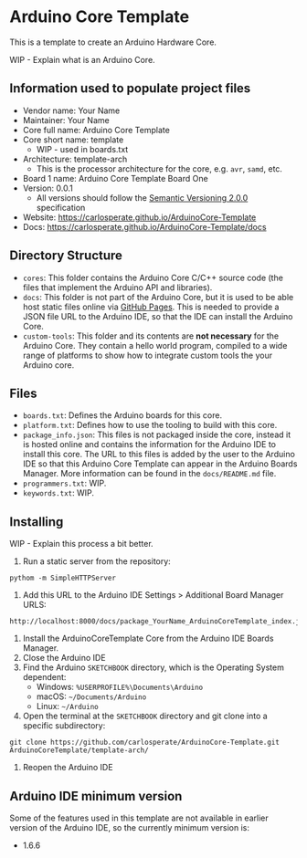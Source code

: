 # Arduino Core Template

This is a template to create an Arduino Hardware Core.

WIP - Explain what is an Arduino Core.


## Information used to populate project files

- Vendor name: Your Name
- Maintainer: Your Name
- Core full name: Arduino Core Template
- Core short name: template
    - WIP - used in boards.txt
- Architecture: template-arch
    - This is the processor architecture for the core, e.g. `avr`, `samd`, etc.
- Board 1 name: Arduino Core Template Board One
- Version: 0.0.1
    - All versions should follow the
      [Semantic Versioning 2.0.0](https://semver.org/spec/v2.0.0.html)
      specification
- Website: https://carlosperate.github.io/ArduinoCore-Template
- Docs: https://carlosperate.github.io/ArduinoCore-Template/docs


## Directory Structure

- `cores`: This folder contains the Arduino Core C/C++ source code (the files
  that implement the Arduino API and libraries).
- `docs`: This folder is not part of the Arduino Core, but it is used to be able
  host static files online via [GitHub Pages](https://pages.github.com/). This
  is needed to provide a JSON file URL to the Arduino IDE, so that the IDE can
  install the Arduino Core.
- `custom-tools`: This folder and its contents are **not necessary** for the
  Arduino Core. They contain a hello world program, compiled to a wide range
  of platforms to show how to integrate custom tools the your Arduino core.


## Files

- `boards.txt`: Defines the Arduino boards for this core.
- `platform.txt`: Defines how to use the tooling to build with this core.
- `package_info.json`: This files is not packaged inside the core, instead it is
  hosted online and contains the information for the Arduino IDE to install
  this core. The URL to this files is added by the user to the Arduino IDE
  so that this Arduino Core Template can appear in the Arduino Boards Manager.
  More information can be found in the `docs/README.md` file.
- `programmers.txt`: WIP.
- `keywords.txt`: WIP.


## Installing

WIP - Explain this process a bit better.

1. Run a static server from the repository:
  ```
  pythom -m SimpleHTTPServer
  ```
1. Add this URL to the Arduino IDE Settings > Additional Board Manager URLS:
  ```
  http://localhost:8000/docs/package_YourName_ArduinoCoreTemplate_index.json
  ```
1. Install the ArduinoCoreTemplate Core from the Arduino IDE Boards Manager.
1. Close the Arduino IDE
1. Find the Arduino `SKETCHBOOK` directory, which is the Operating System
  dependent:
    - Windows: `%USERPROFILE%\Documents\Arduino`
    - macOS: `~/Documents/Arduino`
    - Linux: `~/Arduino`
1. Open the terminal at the `SKETCHBOOK` directory and git clone into a
  specific subdirectory:
  ```
  git clone https://github.com/carlosperate/ArduinoCore-Template.git ArduinoCoreTemplate/template-arch/
  ```
1. Reopen the Arduino IDE


## Arduino IDE minimum version

Some of the features used in this template are not available in earlier version
of the Arduino IDE, so the currently minimum version is:

- 1.6.6
